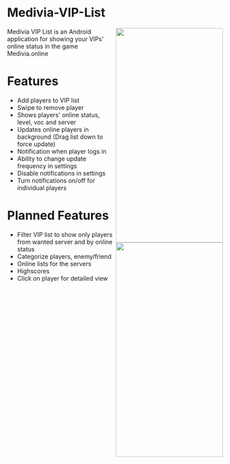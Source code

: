 
# Medivia-VIP-List

<img align="right" src="https://i.imgur.com/TxlGFvu.jpg" width="250" height="500" />
<img align="right" src="https://i.imgur.com/6Tnqhjl.jpg" width="250" height="500" />

Medivia VIP List is an Android application for showing your VIPs' online status in the game Medivia.online

# Features

- Add players to VIP list
- Swipe to remove player
- Shows players' online status, level, voc and server
- Updates online players in background (Drag list down to force update)
- Notification when player logs in
- Ability to change update frequency in settings
- Disable notifications in settings
- Turn notifications on/off for individual players

# Planned Features

- Filter VIP list to show only players from wanted server and by online status
- Categorize players, enemy/friend
- Online lists for the servers
- Highscores
- Click on player for detailed view
